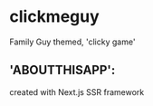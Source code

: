 # clickmeguy
Family Guy themed, 'clicky game'

## 'ABOUTTHISAPP':
created with Next.js SSR framework


